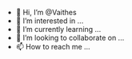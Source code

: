 - 👋 Hi, I’m @Vaithes
- 👀 I’m interested in ...
- 🌱 I’m currently learning ...
- 💞️ I’m looking to collaborate on ...
- 📫 How to reach me ...

<!---
Vaithes/Vaithes is a ✨ special ✨ repository because its `README.md` (this file) appears on your GitHub profile.
You can click the Preview link to take a look at your changes.
--->
